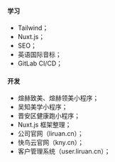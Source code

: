 #### 学习
- Tailwind；
- Nuxt.js；
- SEO；
- 英语国际音标；
- GitLab CI/CD；

#### 开发
- 煊赫致美、煊赫领美小程序；
- 吴知美学小程序；
- 晋安区健康跑小程序；
- Nuxt.js 框架整理；
- 公司官网（liruan.cn）；
- 快鸟云官网（kny.cn）；
- 客户管理系统（user.liruan.cn）；

